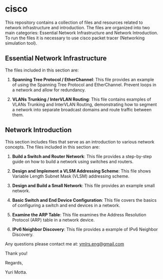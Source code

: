 # cisco

This repository contains a collection of files and resources related to network infrastructure and introduction. The files are organized into two main categories: Essential Network Infrastructure and Network Introduction. 
To run the files it is necessary to use cisco packet tracer (Networking simulation tool).

## Essential Network Infrastructure

The files included in this section are:

1. **Spanning Tree Protocol / EtherChannel**: This file provides an example of using the Spanning Tree Protocol and EtherChannel. Prevent loops in a network and allow for redundancy.

2. **VLANs Trunking / InterVLAN Routing**: This file contains examples of VLANs Trunking and InterVLAN Routing, demonstrating how to segment a network into separate broadcast domains and route traffic between them.

## Network Introduction

This section includes files that serve as an introduction to various network concepts. The files included in this section are:

1. **Build a Switch and Router Network**: This file provides a step-by-step guide on how to build a network using switches and routers.

2. **Design and Implement a VLSM Addressing Scheme**: This file shows Variable Length Subnet Mask (VLSM) addressing scheme.

3. **Design and Build a Small Network**: This file provides an example small network.

4. **Basic Switch and End Device Configuration**: This file covers the basics of configuring a switch and end devices in a network.

5. **Examine the ARP Table**: This file examines the Address Resolution Protocol (ARP) table in a network device.

6. **IPv6 Neighbor Discovery**: This file provides a example of IPv6 Neighbor Discovery.


Any questions please contact me at:
ymlrs.eng@gmail.com

Thank you!

Regards,

Yuri Motta.


